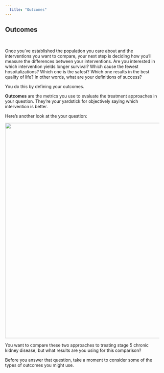 ```yaml
---
  title: "Outcomes"
---
```



## Outcomes

<br>
 
Once you’ve established the population you care about and the interventions you want to compare, your next step is deciding how you’ll measure the differences between your interventions.  Are you interested in which intervention yields longer survival? Which cause the fewest hospitalizations? Which one is the safest? Which one results in the best quality of life? In other words, what are your definitions of success? 

You do this by defining your outcomes.

**Outcomes** are the metrics you use to evaluate the treatment approaches in your question. They’re your yardstick for objectively saying which intervention is better. 

Here’s another look at the your question:

<center>
<img src="{{site.baseurl}}/img/pop6.gif" width="700" >
</center>

You want to compare these two approaches to treating stage 5 chronic kidney disease, but what results are you using for this comparison?  

Before you answer that question, take a moment to consider some of the types of outcomes you might use. 
